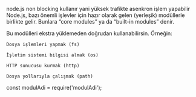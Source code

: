 node.js non blocking kullanır yani yüksek trafikte asenkron işlem yapabilir
Node.js, bazı önemli işlevler için hazır olarak gelen (yerleşik) modüllerle birlikte gelir. Bunlara “core modules” ya da “built-in modules” denir.

Bu modülleri ekstra yüklemeden doğrudan kullanabilirsin. Örneğin:

    Dosya işlemleri yapmak (fs)

    İşletim sistemi bilgisi almak (os)

    HTTP sunucusu kurmak (http)

    Dosya yollarıyla çalışmak (path)

const modulAdi = require('modulAdi');
